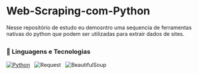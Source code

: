 # Web-Scraping-com-Python

 Nesse repositório de estudo eu demosntro uma sequencia de ferramentas nativas do python que podem ser utilizadas para extrair dados de sites.


  ##

### 🤖 Linguagens e Tecnologias

[![Python](https://img.shields.io/badge/PYTHON-21618C?style=for-the-badge&logo=python&logoColor=white)](https://www.python.org/) &nbsp; ![Request](https://img.shields.io/badge/Requests-red?style=for-the-badge&logo=Requests
) &nbsp; ![BeautifulSoup](https://img.shields.io/badge/BeautifulSoup-green?style=for-the-badge&logo=BeautifulSoup&label=bs4
) &nbsp;
